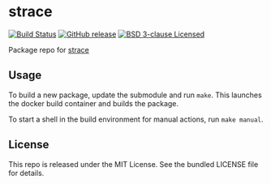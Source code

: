 strace
==========

[![Build Status](https://img.shields.io/circleci/project/amylum/strace.svg)](https://circleci.com/gh/amylum/strace)
[![GitHub release](https://img.shields.io/github/release/amylum/strace.svg)](https://github.com/amylum/strace/releases)
[![BSD 3-clause Licensed](https://img.shields.io/badge/license-BSD--3-green.svg)](https://tldrlegal.com/license/bsd-3-clause-license-(revised))

Package repo for [strace](https://github.com/strace/strace)

## Usage

To build a new package, update the submodule and run `make`. This launches the docker build container and builds the package.

To start a shell in the build environment for manual actions, run `make manual`.

## License

This repo is released under the MIT License. See the bundled LICENSE file for details.

